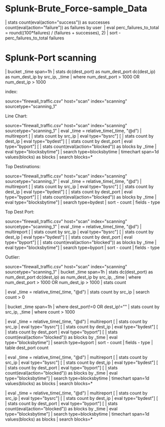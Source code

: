 # Splunk-Brute_Force-sample_Data

 | stats count(eval(action="success")) as successes count(eval(action="failure")) as failures by user 
| eval perc_failures_to_total = round((100*failures) / (failures + successes), 2) | sort - perc_failures_to_total failures




# Splunk-Port scanning 

| bucket _time span=1h 
| stats dc(dest_port) as num_dest_port dc(dest_ip) as num_dest_ip by src_ip, _time 
| where num_dest_port > 1000 OR num_dest_ip > 1000


index:

source="firewall_traffic.csv" host="scan" index="scanning" sourcetype="scanning_1"


Line Chart:

source="firewall_traffic.csv" host="scan" index="scanning" sourcetype="scanning_1"
 | eval _time = relative_time(_time, "@d") | multireport [ | stats count by src_ip | eval type="bysrc"] [ | stats count by dest_ip | eval type="bydest"] [ | stats count by dest_port | eval type="byport"] [ | stats count(eval(action="blocked")) as blocks by _time | eval type="blocksbytime"] | search type=blocksbytime | timechart span=1d values(blocks) as blocks | search blocks=*
 
 
 
 
 
Top Destinations:
 
 source="firewall_traffic.csv" host="scan" index="scanning" sourcetype="scanning_1"
 | eval _time = relative_time(_time, "@d") | multireport [ | stats count by src_ip | eval type="bysrc"] [ | stats count by dest_ip | eval type="bydest"] [ | stats count by dest_port | eval type="byport"] [ | stats count(eval(action="blocked")) as blocks by _time | eval type="blocksbytime"] | search type=bydest | sort - count | fields - type
 
 
Top Dest Port:
 
source="firewall_traffic.csv" host="scan" index="scanning" sourcetype="scanning_1" 
 | eval _time = relative_time(_time, "@d") | multireport [ | stats count by src_ip | eval type="bysrc"] [ | stats count by dest_ip | eval type="bydest"] [ | stats count by dest_port | eval type="byport"] [ | stats count(eval(action="blocked")) as blocks by _time | eval type="blocksbytime"] | search type=byport | sort - count | fields - type
 
 Outlier:
 
 source="firewall_traffic.csv" host="scan" index="scanning" sourcetype="scanning_1" 
 | bucket _time span=1h 
| stats dc(dest_port) as num_dest_port dc(dest_ip) as num_dest_ip by src_ip, _time 
| where num_dest_port > 1000 OR num_dest_ip > 1000  | stats count




| eval _time = relative_time(_time, "@d")
| stats count by src_ip
| search count > 0

| bucket _time span=1h 
| where dest_port!=0 OR dest_ip!=""
| stats count by src_ip, _time 
| where count > 1000



| eval _time = relative_time(_time, "@d")
| multireport [ | stats count by src_ip | eval type="bysrc"]
[ | stats count by dest_ip | eval type="bydest"] [ | stats count by dest_port | eval type="byport"] 
[ | stats count(eval(action="blocked")) as blocks by _time | eval type="blocksbytime"]
| search type=byport | sort - count | fields - type | table dest_port count





| eval _time = relative_time(_time, "@d") | multireport [ | stats count by src_ip | eval type="bysrc"] [ | stats count by dest_ip | eval type="bydest"] [ | stats count by dest_port | eval type="byport"] [ | stats count(eval(action="blocked")) as blocks by _time | eval type="blocksbytime"] | search type=blocksbytime | timechart span=1d values(blocks) as blocks | search blocks=*





| eval _time = relative_time(_time, "@d") | multireport [ | stats count by src_ip | eval type="bysrc"] [ | stats count by dest_ip | eval type="bydest"] [ | stats count by dest_port | eval type="byport"] [ | stats count(eval(action="blocked")) as blocks by _time | eval type="blocksbytime"] | search type=blocksbytime | timechart span=1d values(blocks) as blocks | search blocks=*
